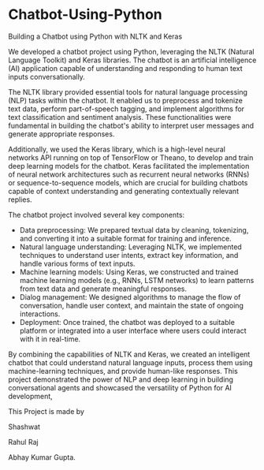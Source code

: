 # Chatbot-Using-Python
Building a Chatbot using Python with NLTK and Keras

We developed a chatbot project using Python, leveraging the NLTK (Natural Language Toolkit) and Keras libraries. The chatbot is an artificial intelligence (AI) application capable of understanding and responding to human text inputs conversationally.

The NLTK library provided essential tools for natural language processing (NLP) tasks within the chatbot. It enabled us to preprocess and tokenize text data, perform part-of-speech tagging, and implement algorithms for text classification and sentiment analysis. These functionalities were fundamental in building the chatbot's ability to interpret user messages and generate appropriate responses.

Additionally, we used the Keras library, which is a high-level neural networks API running on top of TensorFlow or Theano, to develop and train deep learning models for the chatbot. Keras facilitated the implementation of neural network architectures such as recurrent neural networks (RNNs) or sequence-to-sequence models, which are crucial for building chatbots capable of context understanding and generating contextually relevant replies.

The chatbot project involved several key components:
- Data preprocessing: We prepared textual data by cleaning, tokenizing, and converting it into a suitable format for training and inference.
- Natural language understanding: Leveraging NLTK, we implemented techniques to understand user intents, extract key information, and handle various forms of text inputs.
- Machine learning models: Using Keras, we constructed and trained machine learning models (e.g., RNNs, LSTM networks) to learn patterns from text data and generate meaningful responses.
- Dialog management: We designed algorithms to manage the flow of conversation, handle user context, and maintain the state of ongoing interactions.
- Deployment: Once trained, the chatbot was deployed to a suitable platform or integrated into a user interface where users could interact with it in real-time.

By combining the capabilities of NLTK and Keras, we created an intelligent chatbot that could understand natural language inputs, process them using machine-learning techniques, and provide human-like responses. This project demonstrated the power of NLP and deep learning in building conversational agents and showcased the versatility of Python for AI development,

This Project is made by

Shashwat

Rahul Raj

Abhay Kumar Gupta.
